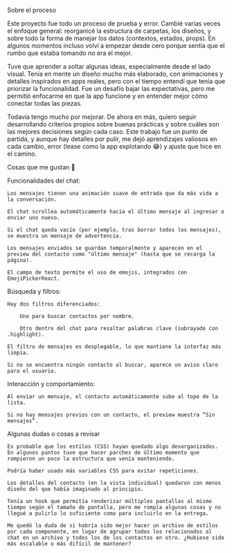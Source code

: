 Sobre el proceso

Este proyecto fue todo un proceso de prueba y error. Cambié varias veces el enfoque general: reorganicé la estructura de carpetas, los diseños, y sobre todo la forma de manejar los datos (contextos, estados, props). En algunos momentos incluso volví a empezar desde cero porque sentía que el rumbo que estaba tomando no era el mejor.

Tuve que aprender a soltar algunas ideas, especialmente desde el lado visual. Tenía en mente un diseño mucho más elaborado, con animaciones y detalles inspirados en apps reales, pero con el tiempo entendí que tenía que priorizar la funcionalidad. Fue un desafío bajar las expectativas, pero me permitió enfocarme en que la app funcione y en entender mejor cómo conectar todas las piezas.

Todavía tengo mucho por mejorar. De ahora en más, quiero seguir desarrollando criterios propios sobre buenas prácticas y sobre cuáles son las mejores decisiones según cada caso. Este trabajo fue un punto de partida, y aunque hay detalles por pulir, me dejó aprendizajes valiosos en cada cambio, error (lease como la app explotando 😂) y ajuste que hice en el camino.

Cosas que me gustan 🤩
 
Funcionalidades del chat:

    Los mensajes tienen una animación suave de entrada que da más vida a la conversación.

    El chat scrollea automáticamente hacia el último mensaje al ingresar o enviar uno nuevo.

    Si el chat queda vacío (por ejemplo, tras borrar todos los mensajes), se muestra un mensaje de advertencia.

    Los mensajes enviados se guardan temporalmente y aparecen en el preview del contacto como "último mensaje" (hasta que se recarga la página).

    El campo de texto permite el uso de emojis, integrados con EmojiPickerReact.

Búsqueda y filtros:

    Hay dos filtros diferenciados:

        Uno para buscar contactos por nombre.

        Otro dentro del chat para resaltar palabras clave (subrayado con .highlight).

    El filtro de mensajes es desplegable, lo que mantiene la interfaz más limpia.

    Si no se encuentra ningún contacto al buscar, aparece un aviso claro para el usuario.

Interacción y comportamiento:

    Al enviar un mensaje, el contacto automáticamente sube al tope de la lista.

    Si no hay mensajes previos con un contacto, el preview muestra “Sin mensajes”.

Algunas dudas o cosas a revisar

    Es probable que los estilos (CSS) hayan quedado algo desorganizados. En algunos puntos tuve que hacer parches de último momento que rompieron un poco la estructura que venía manteniendo.

    Podría haber usado más variables CSS para evitar repeticiones.

    Los detalles del contacto (en la vista individual) quedaron con menos diseño del que había imaginado al principio.

    Tenía un hook que permitía renderizar múltiples pantallas al mismo tiempo según el tamaño de pantalla, pero me rompía algunas cosas y no llegué a pulirlo lo suficiente como para incluirlo en la entrega.

    Me quedó la duda de si habría sido mejor hacer un archivo de estilos por cada componente, en lugar de agrupar todos los relacionados al chat en un archivo y todos los de los contactos en otro. ¿Hubiese sido más escalable o más difícil de mantener?

